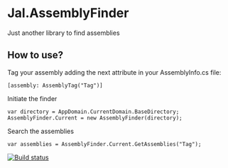 # Jal.AssemblyFinder
Just another library to find assemblies

## How to use?
Tag your assembly adding the next attribute in your AssemblyInfo.cs file:

    [assembly: AssemblyTag("Tag")]
    
Initiate the finder

    var directory = AppDomain.CurrentDomain.BaseDirectory;
    AssemblyFinder.Current = new AssemblyFinder(directory);
    
Search the assemblies

    var assemblies = AssemblyFinder.Current.GetAssemblies("Tag");
    
[![Build status](https://ci.appveyor.com/api/projects/status/riewcxw29gy77855/branch/master?svg=true)](https://ci.appveyor.com/project/raulnq/jal-assemblyfinder/branch/master)





